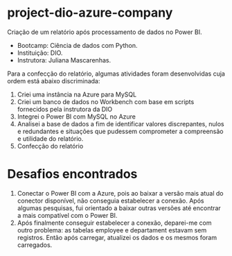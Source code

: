 # project-dio-azure-company
Criação de um relatório após processamento de dados no Power BI. 
- Bootcamp: Ciência de dados com Python.
- Instituição: DIO.
- Instrutora: Juliana Mascarenhas.

Para a confecção do relatório, algumas atividades foram desenvolvidas cuja ordem está abaixo discriminada:

1. Criei uma instância na Azure para MySQL
2. Criei um banco de dados no Workbench com base em scripts fornecidos pela instrutora da DIO
3. Integrei o Power BI com MySQL no Azure
4. Analisei a base de dados a fim de identificar valores discrepantes, nulos e redundantes e situações que pudessem comprometer a compreensão e utilidade do relatório.
5. Confecção do relatório

# Desafios encontrados

1. Conectar o Power BI com a Azure, pois ao baixar a versão mais atual do conector disponível, não conseguia estabelecer a conexão. Após algumas pesquisas, fui orientado a baixar outras versões até encontrar a mais compatível com o Power BI.
2. Após finalmente conseguir estabelecer a conexão, deparei-me com outro problema: as tabelas employee e departament estavam sem registros. Então após carregar, atualizei os dados e os mesmos foram carregados.

   
